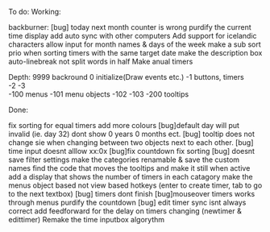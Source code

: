 To do:
  Working:
	
	
	


  backburner:
	 [bug] today next month counter is wrong
	purdify the current time display
	add auto sync with other computers
	Add support for icelandic characters
	allow input for month names & days of the week
	make a sub sort prio when sorting timers with the same target date
	make the description box auto-linebreak not split words in half
	Make anual timers





  Depth:
9999 	backround
0  	  initialize(Draw events etc.)
-1 	 buttons, timers	
-2
-3	
-100	menus
-101	menu objects
-102
-103
-200	tooltips







Done:


fix sorting for equal timers
add more colours
 [bug]default day will put invalid (ie. day 32) 
dont show 0 years 0 months ect.
 [bug] tooltip does not change sie when changing between two objects next to each other.
 [bug] time input doesnt alllow xx:0x
 [bug]fix countdown
fix sorting
 [bug] doesnt save filter settings
make the categories renamable & save the custom names
find the code that moves the tooltips and make it still when active
add a display that shows the number of timers in each catagory
make the menus object based not view based
hotkeys (enter to create timer, tab to go to the next textbox)
 [bug] timers dont finish
 [bug]mouseover timers works through menus
purdify the countdown
 [bug] edit timer sync isnt always correct
add feedforward for the delay on timers changing (newtimer & edittimer)
Remake the time inputbox algorythm

